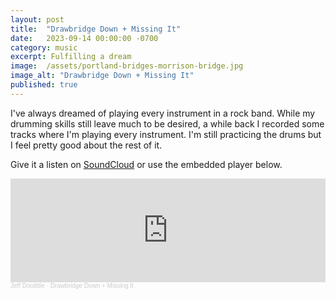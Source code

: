 ```yaml
---
layout: post
title:  "Drawbridge Down + Missing It"
date:   2023-09-14 00:00:00 -0700
category: music
excerpt: Fulfilling a dream
image:  /assets/portland-bridges-morrison-bridge.jpg
image_alt: "Drawbridge Down + Missing It"
published: true
---
```


I've always dreamed of playing every instrument in a rock band. While my drumming skills still leave much to be desired, a while back I recorded some tracks where I'm playing every instrument. I'm still practicing the drums but I feel pretty good about the rest of it.

Give it a listen on <a href="https://soundcloud.com/jeffdoolittle/drawbridge-down-missing-it" target="_blank">SoundCloud</a> or use the embedded player below.

<iframe width="100%" height="166" scrolling="no" frameborder="no" allow="autoplay" src="https://w.soundcloud.com/player/?url=https%3A//api.soundcloud.com/tracks/1522592674&color=%23ff5500&auto_play=false&hide_related=false&show_comments=true&show_user=true&show_reposts=false&show_teaser=true"></iframe><div style="font-size: 10px; color: #cccccc;line-break: anywhere;word-break: normal;overflow: hidden;white-space: nowrap;text-overflow: ellipsis; font-family: Interstate,Lucida Grande,Lucida Sans Unicode,Lucida Sans,Garuda,Verdana,Tahoma,sans-serif;font-weight: 100;"><a href="https://soundcloud.com/jeffdoolittle" title="Jeff Doolittle" target="_blank" style="color: #cccccc; text-decoration: none;">Jeff Doolittle</a> · <a href="https://soundcloud.com/jeffdoolittle/drawbridge-down-missing-it" title="Drawbridge Down + Missing It" target="_blank" style="color: #cccccc; text-decoration: none;">Drawbridge Down + Missing It</a></div>
